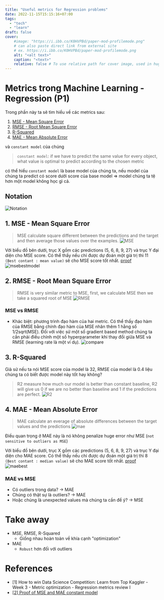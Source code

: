 ```yaml
---
title: "Useful metrics for Regression problems"
date: 2022-11-15T15:15:16+07:00
tags:
  - "tech"
  - "learn"
draft: false
cover:
    #image: "https://i.ibb.co/K0HVPBd/paper-mod-profilemode.png"
    # can also paste direct link from external site
    # ex. https://i.ibb.co/K0HVPBd/paper-mod-profilemode.png
    alt: "<alt text>"
    caption: "<text>"
    relative: false # To use relative path for cover image, used in hugo Page-bundles
---
```


# Metrics trong Machine Learning - Regression (P1)

Trong phần này ta sẽ tìm hiểu về các metrics sau:
1. [MSE - Mean Square Error](#first)
2. [RMSE - Root Mean Square Error](#second)
3. [R-Squared](#third)
4. [MAE - Mean Absolute Error](#forth)

và `constant model` của chúng 

> `constant model`: if we have to predict the same value for every object, what value is optimal to predict according to the chosen metric 

có thể hiểu `constant model` là base model của chúng ta, nếu model của chúng ta predict có score dưới score của base model => model chúng ta tệ hơn một model không học gì cả. 

## Notation
![Notation](https://trello-attachments.s3.amazonaws.com/608a81f5c3b0161441d300ab/397x234/0544c4c2d5259ca01ddcdc5803253704/notation.png)

## <a id="first"></a> 1. MSE - Mean Square Error 
> MSE calculate square different between the predictions and the target and then average those values over the examples. ![MSE](https://trello-attachments.s3.amazonaws.com/608a81f5c3b0161441d300ab/232x72/2931edd551f47c15b9cb67b29b6829d5/mse.png)

Với biểu đồ bên dưới, trục X gồm các predictions (5, 6, 8, 9, 27) và trục Y đại diện cho MSE score. Có thể thấy nếu chỉ được dự đoán một giá trị thì 11 `(Best contant : mean value)` sẽ cho MSE score tốt nhất. [proof](#proof)
![msebestmodel](https://trello-attachments.s3.amazonaws.com/608a81f5c3b0161441d300ab/983x392/bc1eb604e8a38de13b2e83ff9aba6976/msebestmodel.png)


## <a id="second"></a> 2. RMSE - Root Mean Square Error
> RMSE is very similar metric to MSE, first, we calculate MSE then we take a squared root of MSE
![RMSE](https://trello-attachments.s3.amazonaws.com/608a81f5c3b0161441d300ab/437x106/a6c671958bc456430801fc9b9f99492b/rmse.png)

### MSE vs RMSE
+ Khác biệt: phương trình đạo hàm của hai metric. Có thể thấy đạo hàm của RMSE bằng chính đạo hàm của MSE nhân thêm 1 hằng số 1/2sqrt(MSE). Đối với việc sử một số gradient based method chúng ta cần phải điều chỉnh một số hyperparameter khi thay đổi giữa MSE và RMSE (learning rate là một ví dụ).
![compare](https://trello-attachments.s3.amazonaws.com/608a81f5c3b0161441d300ab/577x154/9abff829c85a512ca603fb3572bfbdeb/daohamcompare.png)


## <a id="third"></a> 3. R-Squared 
Giả sử nếu ta nói MSE score của model là 32, RMSE của model là 0.4 liệu chúng ta có biết được model này tốt hay không?

> R2 measure how much our model is better than constant baseline, R2 will give us 0 if we are no better than baseline and 1 if the predictions are perfect.
![R2](https://trello-attachments.s3.amazonaws.com/608a81f5c3b0161441d300ab/502x188/6d07a2ffd5acbf5a75f12c3aa85923a2/r2.png)

## <a id="forth"></a> 4. MAE - Mean Absolute Error
> MAE calculate an everage of absolute differences between the target values and the predictions
![mae](https://trello-attachments.s3.amazonaws.com/608a81f5c3b0161441d300ab/229x71/05971003e0d1b099b5afbd8f711c5d02/mae.png)

Điều quan trọng ở MAE này là nó không penalize huge error như MSE (`not sensitive to outliers as MSE`)

Với biểu đồ bên dưới, trục X gồm các predictions (5, 6, 8, 9, 27) và trục Y đại diện cho MAE score. Có thể thấy nếu chỉ được dự đoán một giá trị thì 8 `(Best contant : median value)` sẽ cho MAE score tốt nhất. [proof](#proof)
![maebest](https://trello-attachments.s3.amazonaws.com/608a81f5c3b0161441d300ab/965x370/7a0d7e009925af0cb319f2b71c59f311/maebest.png)

### MAE vs MSE
+ Có outliers trong data? -> MAE 
+ Chúng có thật sự là outliers? -> MAE
+ Hoặc chúng là unexpected values mà chúng ta cần để ý? -> MSE 


# Take away
- MSE, RMSE, R-Squared 
    + Giống nhau hoàn toàn về khía cạnh "optimization"
- MAE
    + `Robust` hơn đối với outliers 


# References
+ [1] How to win Data Science Competition: Learn from Top Kaggler - Week 3 - Metric optimization - Regression metrics review I 
+ <a id="proof"></a>[[2] Proof of MSE and MAE constant model](https://github.com/HieuNgoUIT/HieuNgoUIT.github.io/blob/gh-pages/resources/regression/Metrics_video2_constants_for_MSE_and_MAE-Copy2.ipynb)